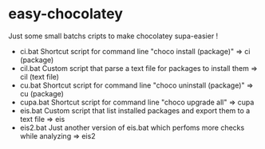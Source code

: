 # easy-chocolatey
Just some small batchs cripts to make chocolatey supa-easier !
  - ci.bat        Shortcut script for command line "choco install (package)" => ci (package)
  - cil.bat       Custom script that parse a text file for packages to install them => cil (text file)
  - cu.bat        Shortcut script for command line "choco uninstall (package)" => cu (package)
  - cupa.bat      Shortcut script for command line "choco upgrade all" => cupa
  - eis.bat       Custom script that list installed packages and export them to a text file => eis
  - eis2.bat      Just another version of eis.bat which perfoms more checks while analyzing => eis2
